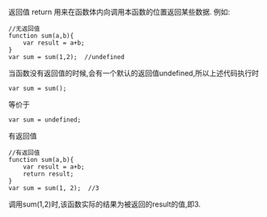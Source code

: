 返回值 return 用来在函数体内向调用本函数的位置返回某些数据.
例如:

    //无返回值
    function sum(a,b){
        var result = a+b;
    }
    var sum = sum(1,2);  //undefined

当函数没有返回值的时候,会有一个默认的返回值undefined,所以上述代码执行时

    var sum = sum();

等价于

    var sum = undefined;

有返回值

    //有返回值
    function sum(a,b){
        var result = a+b;
        return result;
    }
    var sum = sum(1, 2);  //3

调用sum(1,2)时,该函数实际的结果为被返回的result的值,即3.
